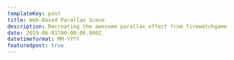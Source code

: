 ```yaml
---
templateKey: post
title: Web-Based Parallax Scene
description: Recreating the awesome parallax effect from firewatchgame.com for a friend's wedding website
date: 2019-06-01T00:00:00.000Z
datetimeformat: MM-YYYY
featuredpost: true
---
```

